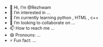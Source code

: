 - 👋 Hi, I’m @Rezhwam
- 👀 I’m interested in ...
- 🌱 I’m currently learning python , HTML , c++
- 💞️ I’m looking to collaborate on ...
- 📫 How to reach me ...
- 😄 Pronouns: ...
- ⚡ Fun fact: ...

<!---
Rezhwam/Rezhwam is a ✨ special ✨ repository because its `README.md` (this file) appears on your GitHub profile.
You can click the Preview link to take a look at your changes.
--->
